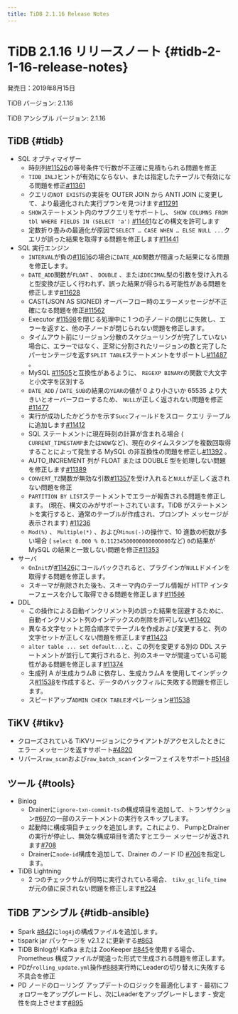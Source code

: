 ```yaml
---
title: TiDB 2.1.16 Release Notes
---
```


# TiDB 2.1.16 リリースノート {#tidb-2-1-16-release-notes}

発売日：2019年8月15日

TiDB バージョン: 2.1.16

TiDB アンシブル バージョン: 2.1.16

## TiDB {#tidb}

-   SQL オプティマイザー
    -   時刻列[#11526](https://github.com/pingcap/tidb/pull/11526)の等号条件で行数が不正確に見積もられる問題を修正
    -   `TIDB_INLJ`ヒントが有効にならない、または指定したテーブルで有効になる問題を修正[#11361](https://github.com/pingcap/tidb/pull/11361)
    -   クエリの`NOT EXISTS`の実装を OUTER JOIN から ANTI JOIN に変更して、より最適化された実行プランを見つけます[#11291](https://github.com/pingcap/tidb/pull/11291)
    -   `SHOW`ステートメント内のサブクエリをサポートし、 `SHOW COLUMNS FROM tbl WHERE FIELDS IN (SELECT 'a')` [#11461](https://github.com/pingcap/tidb/pull/11461)などの構文を許可します
    -   定数折り畳みの最適化が原因で`SELECT … CASE WHEN … ELSE NULL ...`クエリが誤った結果を取得する問題を修正します[#11441](https://github.com/pingcap/tidb/pull/11441)
-   SQL 実行エンジン
    -   `INTERVAL`が負の[#11616](https://github.com/pingcap/tidb/pull/11616)の場合に`DATE_ADD`関数が間違った結果になる問題を修正します。
    -   `DATE_ADD`関数が`FLOAT` 、 `DOUBLE` 、または`DECIMAL`型の引数を受け入れると型変換が正しく行われず、誤った結果が得られる可能性がある問題を修正します[#11628](https://github.com/pingcap/tidb/pull/11628)
    -   CAST(JSON AS SIGNED) オーバーフロー時のエラーメッセージが不正確になる問題を修正[#11562](https://github.com/pingcap/tidb/pull/11562)
    -   Executor [#11598](https://github.com/pingcap/tidb/pull/11598)を閉じる処理中に 1 つの子ノードの閉じに失敗し、エラーを返すと、他の子ノードが閉じられない問題を修正します。
    -   タイムアウト前にリージョン分散のスケジューリングが完了していない場合に、エラーではなく、正常に分割されたリージョンの数と完了したパーセンテージを返す`SPLIT TABLE`ステートメントをサポートし[#11487](https://github.com/pingcap/tidb/pull/11487) 。
    -   MySQL [#11505](https://github.com/pingcap/tidb/pull/11505)と互換性があるように、 `REGEXP BINARY`の関数で大文字と小文字を区別する
    -   `DATE_ADD` / `DATE_SUB`の結果の`YEAR`の値が 0 より小さいか 65535 より大きいとオーバーフローするため、 `NULL`が正しく返されない問題を修正[#11477](https://github.com/pingcap/tidb/pull/11477)
    -   実行が成功したかどうかを示す`Succ`フィールドをスロー クエリ テーブルに追加します[#11412](https://github.com/pingcap/tidb/pull/11421)
    -   SQL ステートメントに現在時刻の計算が含まれる場合 ( `CURRENT_TIMESTAMP`または`NOW`など)、現在のタイムスタンプを複数回取得することによって発生する MySQL の非互換性の問題を修正し[#11392](https://github.com/pingcap/tidb/pull/11392) 。
    -   AUTO_INCREMENT 列が FLOAT または DOUBLE 型を処理しない問題を修正します[#11389](https://github.com/pingcap/tidb/pull/11389)
    -   `CONVERT_TZ`関数が無効な引数[#11357](https://github.com/pingcap/tidb/pull/11357)を受け入れると`NULL`が正しく返されない問題を修正
    -   `PARTITION BY LIST`ステートメントでエラーが報告される問題を修正します。 (現在、構文のみがサポートされています。TiDB がステートメントを実行すると、通常のテーブルが作成され、プロンプト メッセージが表示されます) [#11236](https://github.com/pingcap/tidb/pull/11236)
    -   `Mod(%)` 、 `Multiple(*)` 、および`Minus(-)`の操作で、10 進数の桁数が多い場合 ( `select 0.000 % 0.11234500000000000000`など) `0`の結果が MySQL の結果と一致しない問題を修正[#11353](https://github.com/pingcap/tidb/pull/11353)
-   サーバ
    -   `OnInit`が[#11426](https://github.com/pingcap/tidb/pull/11426)にコールバックされると、プラグインが`NULL`ドメインを取得する問題を修正します。
    -   スキーマが削除された後も、スキーマ内のテーブル情報が HTTP インターフェースを介して取得できる問題を修正します[#11586](https://github.com/pingcap/tidb/pull/11586)
-   DDL
    -   この操作による自動インクリメント列の誤った結果を回避するために、自動インクリメント列のインデックスの削除を許可しない[#11402](https://github.com/pingcap/tidb/pull/11402)
    -   異なる文字セットと照合順序でテーブルを作成および変更すると、列の文字セットが正しくない問題を修正します[#11423](https://github.com/pingcap/tidb/pull/11423)
    -   `alter table ... set default...`と、この列を変更する別の DDL ステートメントが並行して実行されると、列のスキーマが間違っている可能性がある問題を修正します[#11374](https://github.com/pingcap/tidb/pull/11374)
    -   生成列 A が生成カラムB に依存し、生成カラムA を使用してインデックス[#11538](https://github.com/pingcap/tidb/pull/11538)を作成すると、データのバックフィルに失敗する問題を修正します。
    -   スピードアップ`ADMIN CHECK TABLE`オペレーション[#11538](https://github.com/pingcap/tidb/pull/11676)

## TiKV {#tikv}

-   クローズされている TiKVリージョンにクライアントがアクセスしたときにエラー メッセージを返すサポート[#4820](https://github.com/tikv/tikv/pull/4820)
-   リバース`raw_scan`および`raw_batch_scan`インターフェイスをサポート[#5148](https://github.com/tikv/tikv/pull/5148)

## ツール {#tools}

-   Binlog
    -   Drainerに`ignore-txn-commit-ts`の構成項目を追加して、トランザクション[#697](https://github.com/pingcap/tidb-binlog/pull/697)の一部のステートメントの実行をスキップします。
    -   起動時に構成項目チェックを追加します。これにより、 PumpとDrainerの実行が停止し、無効な構成項目を満たすとエラー メッセージが返されます[#708](https://github.com/pingcap/tidb-binlog/pull/708)
    -   Drainerに`node-id`構成を追加して、Drainer のノード ID [#706](https://github.com/pingcap/tidb-binlog/pull/706)を指定します。
-   TiDB Lightning
    -   2 つのチェックサムが同時に実行されている場合、 `tikv_gc_life_time`が元の値に戻されない問題を修正します[#224](https://github.com/pingcap/tidb-lightning/pull/224)

## TiDB アンシブル {#tidb-ansible}

-   Spark [#842](https://github.com/pingcap/tidb-ansible/pull/842)に`log4j`の構成ファイルを追加します。
-   tispark jar パッケージを v2.1.2 に更新する[#863](https://github.com/pingcap/tidb-ansible/pull/863)
-   TiDB Binlogが Kafka または ZooKeeper [#845](https://github.com/pingcap/tidb-ansible/pull/845)を使用する場合、Prometheus 構成ファイルが間違った形式で生成される問題を修正します。
-   PDが`rolling_update.yml`操作[#888](https://github.com/pingcap/tidb-ansible/pull/888)実行時にLeaderの切り替えに失敗する不具合を修正
-   PD ノードのローリング アップデートのロジックを最適化します - 最初にフォロワーをアップグレードし、次にLeaderをアップグレードします - 安定性を向上させます[#895](https://github.com/pingcap/tidb-ansible/pull/895)

